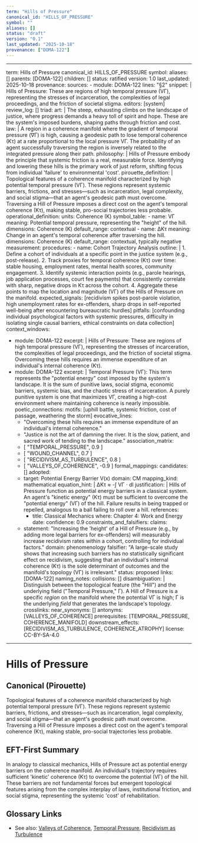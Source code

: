 ```yaml
---
term: "Hills of Pressure"
canonical_id: "HILLS_OF_PRESSURE"
symbol: ""
aliases: []
status: "draft"
version: "0.1"
last_updated: "2025-10-18"
provenance: ["DOMA-122"]
---
```


---
term: Hills of Pressure
canonical_id: HILLS_OF_PRESSURE
symbol: 
aliases: []
parents: [DOMA-122]
children: []
status: ratified
version: 1.0
last_updated: 2025-10-18
provenance:
  sources:
    - module: DOMA-122
      lines: "§2"
      snippet: |
        Hills of Pressure: These are regions of high temporal pressure (VΓ), representing the stresses of incarceration, the complexities of legal proceedings, and the friction of societal stigma.
  editors: [system]
  review_log: []
triad:
  art: |
    The steep, exhausting climbs on the landscape of justice, where progress demands a heavy toll of spirit and hope. These are the system's imposed burdens, shaping paths through friction and cost.
  law: |
    A region in a coherence manifold where the gradient of temporal pressure (∇Γ) is high, causing a geodesic path to lose temporal coherence (Kτ) at a rate proportional to the local pressure VΓ. The probability of an agent successfully traversing the region is inversely related to the integrated pressure along their path.
  philosophy: |
    Hills of Pressure embody the principle that systemic friction is a real, measurable force. Identifying and lowering these hills is the primary work of just reform, shifting focus from individual 'failure' to environmental 'cost'.
pirouette_definition: |
  Topological features of a coherence manifold characterized by high potential temporal pressure (VΓ). These regions represent systemic barriers, frictions, and stresses—such as incarceration, legal complexity, and social stigma—that an agent's geodesic path must overcome. Traversing a Hill of Pressure imposes a direct cost on the agent's temporal coherence (Kτ), making stable, pro-social trajectories less probable.
operational_definition:
  units: Coherence (K)
  symbol_table:
    - name: VΓ
      meaning: Potential temporal pressure, representing the "height" of the hill.
      dimensions: Coherence (K)
      default_range: contextual
    - name: ΔKτ
      meaning: Change in an agent's temporal coherence after traversing the hill.
      dimensions: Coherence (K)
      default_range: contextual, typically negative
  measurement:
    procedures:
      - name: Cohort Trajectory Analysis
        outline: |
          1. Define a cohort of individuals at a specific point in the justice system (e.g., post-release).
          2. Track proxies for temporal coherence (Kτ) over time: stable housing, employment rates, mental health scores, community engagement.
          3. Identify systemic interaction points (e.g., parole hearings, job application processes, court fee payments) that consistently correlate with sharp, negative drops in Kτ across the cohort.
          4. Aggregate these points to map the location and magnitude (VΓ) of the Hills of Pressure on the manifold.
        expected_signals: [recidivism spikes post-parole violation, high unemployment rates for ex-offenders, sharp drops in self-reported well-being after encountering bureaucratic hurdles]
        pitfalls: [confounding individual psychological factors with systemic pressures, difficulty in isolating single causal barriers, ethical constraints on data collection]
context_windows:
  - module: DOMA-122
    excerpt: |
      Hills of Pressure: These are regions of high temporal pressure (VΓ), representing the stresses of incarceration, the complexities of legal proceedings, and the friction of societal stigma. Overcoming these hills requires an immense expenditure of an individual's internal coherence (Kτ).
  - module: DOMA-122
    excerpt: |
      Temporal Pressure (VΓ): This term represents the "potential energy" cost imposed by the system's landscape. It is the sum of punitive laws, social stigma, economic barriers, systemic bias, and the chaotic stress of incarceration. A purely punitive system is one that maximizes VΓ, creating a high-cost environment where maintaining coherence is nearly impossible.
poetic_connections:
  motifs: [uphill battle, systemic friction, cost of passage, weathering the storm]
  evocative_lines:
    - "Overcoming these hills requires an immense expenditure of an individual's internal coherence."
    - "Justice is not the art of damning the river. It is the slow, patient, and sacred work of tending to the landscape."
  association_matrix:
    - [ "TEMPORAL_PRESSURE", 0.9 ]
    - [ "WOUND_CHANNEL", 0.7 ]
    - [ "RECIDIVISM_AS_TURBULENCE", 0.8 ]
    - [ "VALLEYS_OF_COHERENCE", -0.9 ]
formal_mappings:
  candidates: []
  adopted:
    - target: Potential Energy Barrier V(x)
      domain: CM
      mapping_kind: mathematical
      equation_hint: |
        ΔKτ ≈ -∫ VΓ ⋅ dl
      justification: |
        Hills of Pressure function as potential energy barriers in a classical system. An agent's "kinetic energy" (Kτ) must be sufficient to overcome the "potential energy" (VΓ) of the hill. Failure results in being trapped or repelled, analogous to a ball failing to roll over a hill.
      references:
        - title: Classical Mechanics
          where: Chapter 4: Work and Energy
          date: 
      confidence: 0.9
constraints_and_falsifiers:
  claims:
    - statement: "Increasing the 'height' of a Hill of Pressure (e.g., by adding more legal barriers for ex-offenders) will measurably increase recidivism rates within a cohort, controlling for individual factors."
      domain: phenomenology
      falsifier: "A large-scale study shows that increasing such barriers has no statistically significant effect on recidivism, suggesting that an individual's internal coherence (Kτ) is the sole determinant of outcomes and the manifold's topology (VΓ) is irrelevant."
      status: proposed
      links: [DOMA-122]
naming_notes:
  collisions: []
  disambiguation: |
    Distinguish between the topological feature (the "Hill") and the underlying field ("Temporal Pressure," Γ). A Hill of Pressure is a specific *region* on the manifold where the potential VΓ is high; Γ is the underlying *field* that generates the landscape's topology.
crosslinks:
  near_synonyms: []
  antonyms: [VALLEYS_OF_COHERENCE]
  prerequisites: [TEMPORAL_PRESSURE, COHERENCE_MANIFOLD]
  downstream_effects: [RECIDIVISM_AS_TURBULENCE, COHERENCE_ATROPHY]
license: CC-BY-SA-4.0
---

# Hills of Pressure

## Canonical (Pirouette)
Topological features of a coherence manifold characterized by high potential temporal pressure (VΓ). These regions represent systemic barriers, frictions, and stresses—such as incarceration, legal complexity, and social stigma—that an agent's geodesic path must overcome. Traversing a Hill of Pressure imposes a direct cost on the agent's temporal coherence (Kτ), making stable, pro-social trajectories less probable.

## EFT-First Summary
In analogy to classical mechanics, Hills of Pressure act as potential energy barriers on the coherence manifold. An individual's trajectory requires sufficient 'kinetic' coherence (Kτ) to overcome the potential (VΓ) of the hill. These barriers are not fundamental forces but emergent topological features arising from the complex interplay of laws, institutional friction, and social stigma, representing the systemic 'cost' of rehabilitation.

## Glossary Links
- See also: [Valleys of Coherence](VALLEYS_OF_COHERENCE), [Temporal Pressure](TEMPORAL_PRESSURE), [Recidivism as Turbulence](RECIDIVISM_AS_TURBULENCE)